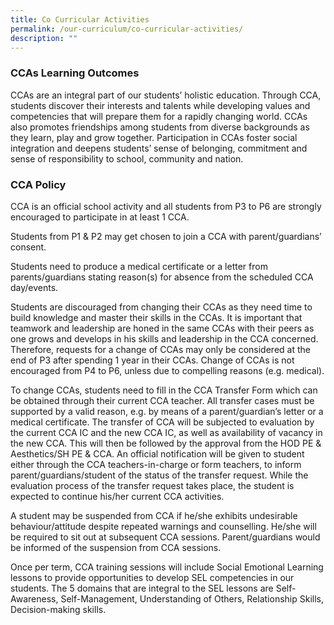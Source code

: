 ```yaml
---
title: Co Curricular Activities
permalink: /our-curriculum/co-curricular-activities/
description: ""
---
```





### CCAs Learning Outcomes

CCAs are an integral part of our students’ holistic education. Through CCA, students discover their interests and talents while developing values and competencies that will prepare them for a rapidly changing world. CCAs also promotes friendships among students from diverse backgrounds as they learn, play and grow together. Participation in CCAs foster social integration and deepens students’ sense of belonging, commitment and sense of responsibility to school, community and nation.

### CCA Policy

CCA is an official school activity and all students from P3 to P6 are strongly encouraged to participate in at least 1 CCA.

Students from P1 & P2 may get chosen to join a CCA with parent/guardians’ consent.

Students need to produce a medical certificate or a letter from parents/guardians stating reason(s) for absence from the scheduled CCA day/events.

Students are discouraged from changing their CCAs as they need time to build knowledge and master their skills in the CCAs. It is important that teamwork and leadership are honed in the same CCAs with their peers as one grows and develops in his skills and leadership in the CCA concerned. Therefore, requests for a change of CCAs may only be considered at the end of P3 after spending 1 year in their CCAs. Change of CCAs is not encouraged from P4 to P6, unless due to compelling reasons (e.g. medical).

To change CCAs, students need to fill in the CCA Transfer Form which can be obtained through their current CCA teacher. All transfer cases must be supported by a valid reason, e.g. by means of a parent/guardian’s letter or a medical certificate. The transfer of CCA will be subjected to evaluation by the current CCA IC and the new CCA IC, as well as availability of vacancy in the new CCA. This will then be followed by the approval from the HOD PE & Aesthetics/SH PE & CCA. An official notification will be given to student either through the CCA teachers-in-charge or form teachers, to inform parent/guardians/student of the status of the transfer request. While the evaluation process of the transfer request takes place, the student is expected to continue his/her current CCA activities.

A student may be suspended from CCA if he/she exhibits undesirable behaviour/attitude despite repeated warnings and counselling. He/she will be required to sit out at subsequent CCA sessions. Parent/guardians would be informed of the suspension from CCA sessions.

Once per term, CCA training sessions will include Social Emotional Learning lessons to provide opportunities to develop SEL competencies in our students. The 5 domains that are integral to the SEL lessons are Self-Awareness, Self-Management, Understanding of Others, Relationship Skills, Decision-making skills.